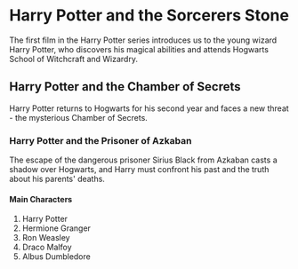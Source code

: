 # Harry Potter and the Sorcerers Stone
The first film in the Harry Potter series introduces us to the young wizard Harry Potter, who discovers his magical abilities and attends Hogwarts School of Witchcraft and Wizardry.
## Harry Potter and the Chamber of Secrets
Harry Potter returns to Hogwarts for his second year and faces a new threat - the mysterious Chamber of Secrets.
### Harry Potter and the Prisoner of Azkaban
The escape of the dangerous prisoner Sirius Black from Azkaban casts a shadow over Hogwarts, and Harry must confront his past and the truth about his parents' deaths.

#### Main Characters
1. Harry Potter
2. Hermione Granger
3. Ron Weasley
4. Draco Malfoy
5. Albus Dumbledore
